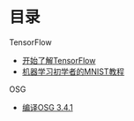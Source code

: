 # 目录
TensorFlow
+ [开始了解TensorFlow](TensorFlow/Getting%20Start "getting start")
+ [机器学习初学者的MNIST教程](TensorFlow/MNIST_For_ML_Beginners "MNIST Beginners")

OSG
+ [编译OSG 3.4.1](OSG/osg_3_4_1_Combine_with_vs2017 "osg 3.4.1 build")
